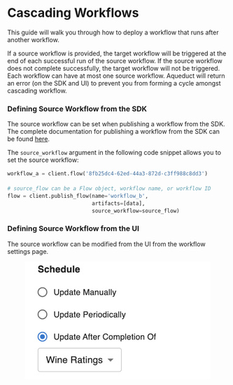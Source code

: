 # Cascading Workflows

This guide will walk you through how to deploy a workflow that runs after another workflow. 

If a source workflow is provided, the target workflow will be triggered at the end of each successful run of the source workflow. If the source workflow does not complete successfully, the target workflow will not be triggered. Each workflow can have at most one source workflow. Aqueduct will return an error (on the SDK and UI) to prevent you from forming a cycle amongst cascading workflow. 

### Defining Source Workflow from the SDK

The source workflow can be set when publishing a workflow from the SDK. The complete documentation for publishing a workflow from the SDK can be found [here](./creating-a-workflow.md#publishing-a-workflow).

The `source_workflow` argument in the following code snippet allows you to set the source workflow:

```python
workflow_a = client.flow('8fb25dc4-62ed-44a3-872d-c3ff988c8dd3')

# source_flow can be a Flow object, workflow name, or workflow ID
flow = client.publish_flow(name='workflow_b', 
                           artifacts=[data],
                           source_workflow=source_flow)
```


### Defining Source Workflow from the UI

The source workflow can be modified from the UI from the workflow settings page. 

<figure><img src="../.gitbook/assets/cascading_workflow_ui.png" alt=""><figcaption></figcaption></figure>